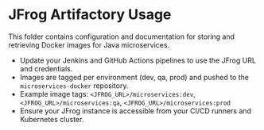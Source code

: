 # JFrog Artifactory Usage

This folder contains configuration and documentation for storing and retrieving Docker images for Java microservices.

- Update your Jenkins and GitHub Actions pipelines to use the JFrog URL and credentials.
- Images are tagged per environment (dev, qa, prod) and pushed to the `microservices-docker` repository.
- Example image tags: `<JFROG_URL>/microservices:dev`, `<JFROG_URL>/microservices:qa`, `<JFROG_URL>/microservices:prod`
- Ensure your JFrog instance is accessible from your CI/CD runners and Kubernetes cluster.
